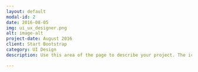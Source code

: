 ```yaml
---
layout: default
modal-id: 2
date: 2016-08-05
img: ui_ux_designer.png
alt: image-alt
project-date: August 2016
client: Start Bootstrap
category: UI Design
description: Use this area of the page to describe your project. The icon above is part of a free icon set by <a href="https://sellfy.com/p/8Q9P/jV3VZ/">Flat Icons</a>. On their website, you can download their free set with 16 icons, or you can purchase the entire set with 146 icons for only $12!

---
```

